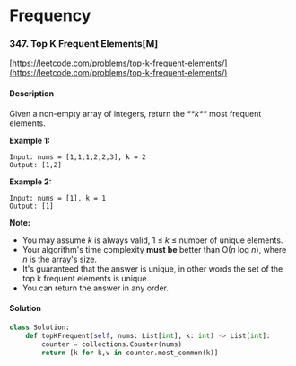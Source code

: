 # Frequency



### 347. Top K Frequent Elements\[M\]

[https://leetcode.com/problems/top-k-frequent-elements/](https://leetcode.com/problems/top-k-frequent-elements/)

#### Description

Given a non-empty array of integers, return the _**k\**_ most frequent elements.

**Example 1:**

```text
Input: nums = [1,1,1,2,2,3], k = 2
Output: [1,2]
```

**Example 2:**

```text
Input: nums = [1], k = 1
Output: [1]
```

**Note:**

* You may assume _k_ is always valid, 1 ≤ _k_ ≤ number of unique elements.
* Your algorithm's time complexity **must be** better than O\(_n_ log _n_\), where _n_ is the array's size.
* It's guaranteed that the answer is unique, in other words the set of the top k frequent elements is unique.
* You can return the answer in any order.

#### Solution

```python
class Solution:
    def topKFrequent(self, nums: List[int], k: int) -> List[int]:
        counter = collections.Counter(nums)
        return [k for k,v in counter.most_common(k)]
```

